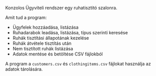Konzolos Ügyviteli rendszer egy ruhatisztitó szalonra.

Amit tud a program:

- Ügyfelek hozzáadása, listázása
- Ruhadarabok leadása, listázása, típus szerinti keresése
- Ruhák tisztítási állapotának kezelése
- Ruhák átvétele tisztítás után
- Nem tisztított ruhák listázása
- Adatok mentése és betöltése CSV fájlokból

A program a `customers.csv` és `clothingitems.csv` fájlokat használja az adatok tárolására.
